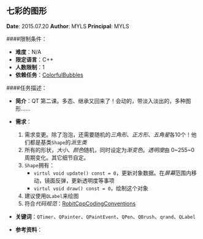 七彩的图形
------------

**Date**: 2015.07.20
**Author**: MYLS
**Principal**: MYLS

####限制条件：

 - **难度**：N/A
 - **限定语言**：C++ 
 - **人数限制**：1
 - **依赖任务**：[ColorfulBubbles](ColorfulBubbles.md)

####任务描述：

 - **简介**：QT 第二课。多态、继承又回来了！会动的，带淡入淡出的，多种图形……
 
 - **需求**：
	1. 需求变更。除了泡泡，还需要随机的*三角形*、*正方形*、*五角星*各10个！他们都是基类`Shape`的*派生类*
	2. 所有的形状，*大小*、*颜色*随机，同时设定为*渐变色*。*透明度*由 0~255~0 周期变化。其它细节自定。
	3. `Shape`拥有：
		- `virtul void update() const = 0`，更新对象数据。在*屏幕*范围内移动，镜面反弹，更新透明度等事项
		- `virtul void draw() const = 0`，绘制这个对象
	4. 建议使用`QLabel`来绘图
	6. 符合*代码规范*：[RobitCppCodingConventions](ref/RobitCppCodingConventions.md)

 - **关键词**：`QTimer`、`QPainter`、`QPaintEvent`、`QPen`、`QBrush`、`qrand`、`QLabel`
 - **参考资料**：

 